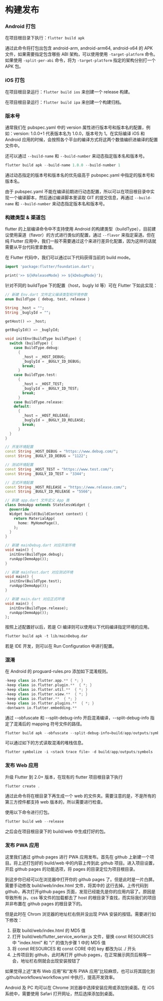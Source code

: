 # 构建发布

### Android 打包

在项目根目录下执行：`flutter build apk`

通过此命令将打包出包含 android-arm, android-arm64, android-x64 的 APK 文件，如果需要指定包含哪些 ABI 架构，可以使用使用 `-target-platform` 命令。如果使用 `-split-per-abi` 命令，将为 `-target-platform` 指定的架构分别打一个 APK 包。

### iOS 打包

在项目根目录运行：`flutter build ios` 来创建一个 release 构建。

在项目根目录运行：`flutter build ipa` 来创建一个构建归档。

### 版本号

通常我们在 pubspec.yaml 中的 version 属性进行版本号和版本名的配置，例如：version: 1.0.0+1 代表版本名为 1.0.0，版本号为 1。在实际编译 iOS 和 Android 应用的时候，会按照各个平台的编译方式将这两个数值编织进编译的配置文件中。

还可以通过 `--build-name` 和 `--build-number` 来动态指定版本名和版本号。

```dart
flutter build apk --build-name 1.0.0 --build-number 1
```

通过动态指定的版本号和版本名的优先级高于 pubspec.yaml 中指定的版本号和版本名。

由于 pubspec.yaml 不能在编译前期进行动态配置，所以可以在项目根目录中实现一个编译脚本，然后通过编译脚本里读取 GIT 的提交信息，再通过 `--build-name` 和 `--build-number` 来动态指定版本名和版本号。

### 构建类型 & 渠道包

flutter 的上层编译命令中不支持使用 Android 的构建类型（buildType），目前建议使用渠道（flavor）的方式进行类似的配置，通过 `--flavor` 来指定渠道。但在纯 Flutter 应用中，我们一般不需要通过这个来进行差异化配置，因为这样的话就需要从平台代码里拿数值。

在 Flutter 代码中，我们可以通过以下代码获得当前的 build mode。

```dart
import 'package:flutter/foundation.dart';

print('>> ${kReleaseMode} >> ${kDebugMode}');
```

针对不同的 buildType 下的配置（host，bugly Id 等）可在 Flutter 下如此实现：

```dart
// 新建 Env.dart 文件定义编译类型和环境参数
enum BuildType { debug, test, release }

String _host = "";
String _buglyId = "";

getHost() => _host;

getBuglyId() => _buglyId;

void initEnv(BuildType buildType) {
  switch (buildType) {
    case BuildType.debug:
      {
        _host = _HOST_DEBUG;
        _buglyId = _BUGLY_ID_DEBUG;
        break;
      }
    case BuildType.test:
      {
        _host = _HOST_TEST;
        _buglyId = _BUGLY_ID_TEST;
        break;
      }
    case BuildType.release:
    default:
      {
        _host = _HOST_RELEASE;
        _buglyId = _BUGLY_ID_RELEASE;
        break;
      }
  }
}

// 开发环境配置
const String _HOST_DEBUG = "https://www.debug.com/";
const String _BUGLY_ID_DEBUG = "1122";

// 测试环境配置
const String _HOST_TEST = "https://www.test.com/";
const String _BUGLY_ID_TEST = "3344";

// 正式环境配置
const String _HOST_RELEASE = "https://www.release.com/";
const String _BUGLY_ID_RELEASE = "5566";

// 新建 app.dart 文件定义 App 类
class DemoApp extends StatelessWidget {
  @override
  Widget build(BuildContext context) {
    return MaterialApp(
      home: MyHomePage(),
    );
  }
}

// 新建 mainDebug.dart 对应开发环境
void main() {
  initEnv(BuildType.debug);
  runApp(DemoApp());
}

// 新建 mainTest.dart 对应测试环境
void main() {
  initEnv(BuildType.test);
  runApp(DemoApp());
}

// 新建 main.dart 对应正式环境
void main() {
  initEnv(BuildType.release);
  runApp(DemoApp());
};
```

按照上述配置好以后，若是 CI 编译则可以使用以下代码编译指定环境的应用。

```dart
flutter build apk -t lib/mainDebug.dar
```

若是 IDE 开发，则可以在 Run Configuration 中进行配置。

### 混淆

在 Android 的 proguard-rules.pro 添加如下混淆规则。

```groovy
-keep class io.flutter.app.** { *; }
-keep class io.flutter.plugin.**  { *; }
-keep class io.flutter.util.**  { *; }
-keep class io.flutter.view.**  { *; }
-keep class io.flutter.**  { *; }
-keep class io.flutter.plugins.**  { *; }
-dontwarn io.flutter.embedding.**
```

通过 --obfuscate 和 --split-debug-info 开启混淆编译，--split-debug-info 指定了混淆后的 mapping 符号文件的路径。

```dart
flutter build apk --obfuscate --split-debug-info=build/app/outputs/symbols
```

可以通过如下的方式读取混淆的堆栈信息。

```dart
flutter symbolize -i <stack trace file> -d build/app/outputs/symbols
```

### 发布 Web 应用

升级 Flutter 到 2.0+ 版本，在现有的 flutter 项目根目录下执行

```dart
flutter create .
```

通过此命令将在根目录下再生成一个 web 的文件夹。需要注意的是，不是所有的第三方控件都支持 web 版本的，所以需要进行检查。

使用以下命令进行打包。

```dart
flutter build web --release
```

之后会在项目根目录下的 build/web 中生成打好的包。

### 发布 PWA 应用

这里我们通过 github pages 进行 PWA 应用发布。首先在 github 上新建一个项目。将上述打包好的 build/web 中的内容上传到此 github 项目。进入项目设置，开启 github pages 的功能选项，将 pages 的目录定位为项目根目录。

到这步你已经可以在浏览器中打开你的 github pages 了。但是此时是一片白屏。需要手动修改 build/web/index.html 文件，将其中的 <base href="/"> 这行去掉。上传代码到 github，再次打开github pages 页面，发现已经能先是你的应用内容了。原因是 <base href="/"> 导致所有 js，css 等文件的加载都去了 host 的根目录下查找，而实际我们的项目并非布置在 github pages 的根目录下的。

但是此时在 Chrom 浏览器的地址栏右侧并没出现 PWA 安装的按钮。需要进行如下修改：

1. 获取 build/web/index.html 的 MD5 值
2. 打开 build/web/flutter_service_worker.js 文件，替换 const RESOURCES 中 "index.html" 和 "/" 的值为步骤 1 中的 MD5 值
3. 将 const RESOURCES 和 const CORE 中的 key 都改为以 ./ 开头
4. 上传项目到 github，此时再打开 github pages，在正常展示网页后稍等一会，地址栏右侧就会出现安装按钮了

如果觉得上述“发布 Web 应用”和“发布 PWA 应用”比较麻烦，也可以将其固化到 .github/workflows/workflow.yml 中执行，提高开发效率。

Android 及 PC 均可以在 Chrome 浏览器中选择安装应用或添加到桌面。在 iOS 系统中，需要使用 Safari 打开网址，然后选择添加到桌面。